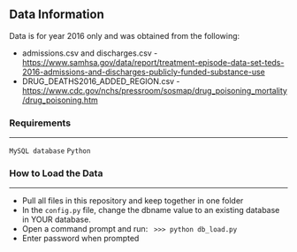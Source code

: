 ## Data Information
Data is for year 2016 only and was obtained from the following:
- admissions.csv and discharges.csv - https://www.samhsa.gov/data/report/treatment-episode-data-set-teds-2016-admissions-and-discharges-publicly-funded-substance-use
- DRUG_DEATHS2016_ADDED_REGION.csv - https://www.cdc.gov/nchs/pressroom/sosmap/drug_poisoning_mortality/drug_poisoning.htm

### Requirements
---
` MySQL database `
` Python `

### How to Load the Data
---
- Pull all files in this repository and keep together in one folder
- In the `config.py` file, change the dbname value to an existing database in YOUR database.
- Open a command prompt and run: ` >>> python db_load.py`
- Enter password when prompted
